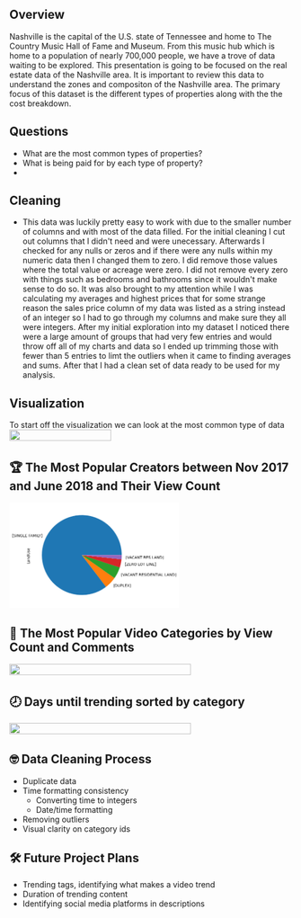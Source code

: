 ## Overview

Nashville is the capital of the U.S. state of Tennessee and home to The Country Music Hall of Fame and Museum. From this music hub which is home to a population of nearly 700,000 people, we have a trove of data waiting to be explored. This presentation is going to be focused on the real estate data of the Nashville area. It is important to review this data to understand the zones and compositon of the Nashville area. The primary focus of this dataset is the different types of properties along with the the cost breakdown.

## Questions
- What are the most common types of properties?
- What is being paid for by each type of property?
- 
## Cleaning
- This data was luckily pretty easy to work with due to the smaller number of columns and with most of the data filled. For the initial cleaning I cut out columns that I didn't need and were unecessary. Afterwards I checked for any nulls or zeros and if there were any nulls within my numeric data then I changed them to zero. I did remove those values where the total value or acreage were zero. I did not remove every zero with things such as bedrooms and bathrooms since it wouldn't make sense to do so. It was also brought to my attention while I was calculating my averages and highest prices that for some strange reason the sales price column of my data was listed as a string instead of an integer so I had to go through my columns and make sure they all were integers. After my initial exploration into my dataset I noticed there were a large amount of groups that had very few entries and would throw off all of my charts and data so I ended up trimming those with fewer than 5 entries to limt the outliers when it came to finding averages and sums. After that I had a clean set of data ready to be used for my analysis.


## Visualization

To start off the visualization we can look at the most common type of data
<img src="assignments\midterm\nashville-housing\img\piechart.png" width=60% height=50%/>



## 🏆 The Most Popular Creators between Nov 2017 and June 2018 and Their View Count
<img src="https://github.com/RobTheRobber/nashville-housing/blob/main/img/land-use.png" width=60% height=50%/>

## 💬 The Most Popular Video Categories by View Count and Comments

<img src="https://github.com/tralinde/tralinde_EDA_group_presentation/assets/96899068/2264cf5b-2683-4bce-b174-d532f3136703" width=80% height=80%/>

## 🕗 Days until trending sorted by category 

<img src ="https://github.com/tralinde/tralinde_EDA_group_presentation/assets/96899068/ba4dc434-2b19-4867-9452-0dbfb5bb3011" width=80% height=80%/>


## 🤓 Data Cleaning Process
- Duplicate data
- Time formatting consistency
   - Converting time to integers
   - Date/time formatting
- Removing outliers
- Visual clarity on category ids


## 🛠️ Future Project Plans
- Trending tags, identifying what makes a video trend
- Duration of trending content
- Identifying social media platforms in descriptions

